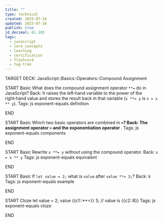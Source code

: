 ```yaml
---
title: ""
type: technical
created: 2025-07-16
updated: 2025-07-16
publish: true
jd_decimal: 61.185
tags:
  - javascript
  - core_concepts
  - learning
  - certification
  - flashcard
  - tag-trek
---
```


TARGET DECK: JavaScript::Basics::Operators::Compound Assignment

START
Basic
What does the compound assignment operator <code>**=</code> do in JavaScript?
Back: It raises the left‑hand variable to the power of the right‑hand value and stores the result back in that variable (<code>x **= y</code> is <code>x = x \*\* y</code>).
Tags: js exponent-equals definition
<!--ID: 1752720043278-->

END

START
Basic
Which two basic operators are combined in <code>**=</code>?
Back: The assignment operator <code>=</code> and the exponentiation operator <code>**</code>.
Tags: js exponent-equals components
<!--ID: 1752720043281-->

END

START
Basic
Rewrite <code>x **= y</code> without using the compound operator.
Back: <code>x = x ** y</code>
Tags: js exponent-equals equivalent
<!--ID: 1752720043282-->

END

START
Basic
If <code>let value = 2;</code> what is <code>value</code> after <code>value \*\*= 3;</code>?
Back: <code>8</code>
Tags: js exponent-equals example
<!--ID: 1752720043283-->

END

START
Cloze
let value = 2;
value {{c1::**=}} 3; // value is {{c2::8}}
Tags: js exponent-equals cloze
<!--ID: 1752720043284-->

END
